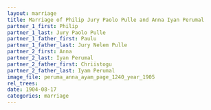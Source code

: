 ```yaml
---
layout: marriage
title: Marriage of Philip Jury Paolo Pulle and Anna Iyan Perumal
partner_1_first: Philip
partner_1_last: Jury Paolo Pulle
partner_1_father_first: Paulu
partner_1_father_last: Jury Nelem Pulle
partner_2_first: Anna
partner_2_last: Iyan Perumal
partner_2_father_first: Chriistogu
partner_2_father_last: Iyam Perumal
image_file: peruma_anna_ayam_page_1240_year_1905
rel_trees:
date: 1904-08-17
categories: marriage
---
```


